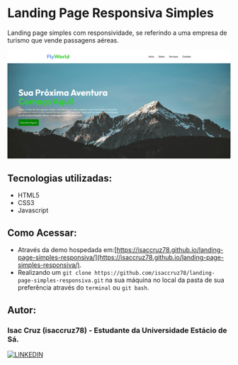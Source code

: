 # Landing Page Responsiva Simples
Landing page simples com responsividade, se referindo a uma empresa de turismo que vende passagens aéreas.

![Landing Page Desktop](https://github.com/isaccruz78/landing-page-simples-responsiva/blob/main/img/LP%20desktop.png)

## Tecnologias utilizadas:
- HTML5
- CSS3
- Javascript

## Como Acessar:
- Através da demo hospedada em:[https://isaccruz78.github.io/landing-page-simples-responsiva/](https://isaccruz78.github.io/landing-page-simples-responsiva/).
- Realizando um `git clone https://github.com/isaccruz78/landing-page-simples-responsiva.git` na sua máquina no local da pasta de sua preferência através do `terminal` ou `git bash`.

## Autor:
### Isac Cruz (isaccruz78) - Estudante da Universidade Estácio de Sá.

[![LINKEDIN](https://img.shields.io/badge/LinkedIn-0077B5?style=for-the-badge&logo=linkedin&logoColor=white)](https://linkedin.com/in/isaccruz)
